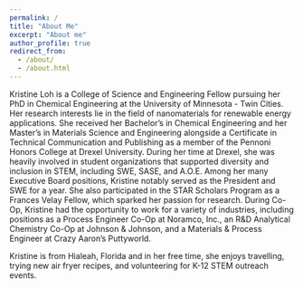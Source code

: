 ```yaml
---
permalink: /
title: "About Me"
excerpt: "About me"
author_profile: true
redirect_from: 
  - /about/
  - /about.html
---
```


Kristine Loh is a College of Science and Engineering Fellow pursuing her PhD in Chemical Engineering at the University of Minnesota - Twin Cities. Her research interests lie in the field of nanomaterials for renewable energy applications. She received her Bachelor’s in Chemical Engineering and her Master’s in Materials Science and Engineering alongside a Certificate in Technical Communication and Publishing as a member of the Pennoni Honors College at Drexel University. During her time at Drexel, she was heavily involved in student organizations that supported diversity and inclusion in STEM, including SWE, SASE, and A.O.E. Among her many Executive Board positions, Kristine notably served as the President and SWE for a year. She also participated in the STAR Scholars Program as a Frances Velay Fellow, which sparked her passion for research. During Co-Op, Kristine had the opportunity to work for a variety of industries, including positions as a Process Engineer Co-Op at Noramco, Inc., an R&D Analytical Chemistry Co-Op at Johnson & Johnson, and a Materials & Process Engineer at Crazy Aaron’s Puttyworld. 

Kristine is from Hialeah, Florida and in her free time, she enjoys travelling, trying new air fryer recipes, and volunteering for K-12 STEM outreach events. 
